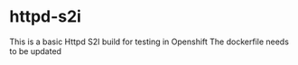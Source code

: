 # httpd-s2i
This is a basic Httpd S2I build for testing in Openshift
The dockerfile needs to be updated
